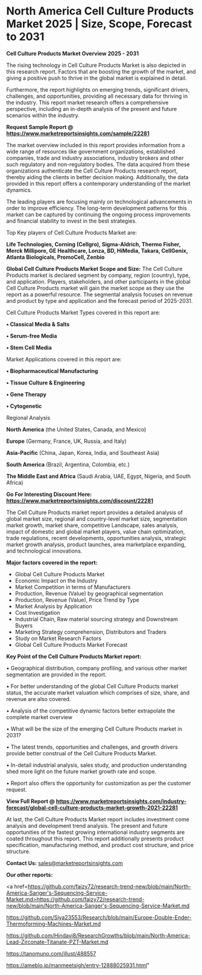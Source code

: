 # North America Cell Culture Products Market 2025 | Size, Scope, Forecast to 2031

<Strong> Cell Culture Products Market Overview 2025 - 2031</strong>

The rising technology in Cell Culture Products Market is also depicted in this research report. Factors that are boosting the growth of the market, and giving a positive push to thrive in the global market is explained in detail.

Furthermore, the report highlights on emerging trends, significant drivers, challenges, and opportunities, providing all necessary data for thriving in the industry. This report market research offers a comprehensive perspective, including an in-depth analysis of the present and future scenarios within the industry.

<strong>Request Sample Report @ <a href=https://www.marketreportsinsights.com/sample/22281>https://www.marketreportsinsights.com/sample/22281</a></strong>

The market overview included in this report provides information from a wide range of resources like government organizations, established companies, trade and industry associations, industry brokers and other such regulatory and non-regulatory bodies. The data acquired from these organizations authenticate the Cell Culture Products research report, thereby aiding the clients in better decision making. Additionally, the data provided in this report offers a contemporary understanding of the market dynamics.

The leading players are focusing mainly on technological advancements in order to improve efficiency. The long-term development patterns for this market can be captured by continuing the ongoing process improvements and financial stability to invest in the best strategies.

Top Key players of Cell Culture Products Market are:

<strong>Life Technologies, Corning (Cellgro), Sigma-Aldrich, Thermo Fisher, Merck Millipore, GE Healthcare, Lonza, BD, HiMedia, Takara, CellGenix, Atlanta Biologicals, PromoCell, Zenbio</strong>

<strong><b>Global Cell Culture Products Market Scope and Size:</b></strong>
The Cell Culture Products market is declared segment by company, region (country), type, and application. Players, stakeholders, and other participants in the global Cell Culture Products market will gain the market scope as they use the report as a powerful resource. The segmental analysis focuses on revenue and product by type and application and the forecast period of 2025-2031.

Cell Culture Products Market Types covered in this report are:

<strong>• Classical Media & Salts

• Serum-free Media

• Stem Cell Media</strong>

Market Applications covered in this report are:

<strong>• Biopharmaceutical Manufacturing

• Tissue Culture & Engineering

• Gene Therapy

• Cytogenetic</strong> 

Regional Analysis

<strong>North America</strong> (the United States, Canada, and Mexico)

<strong>Europe</strong> (Germany, France, UK, Russia, and Italy)

<strong>Asia-Pacific</strong> (China, Japan, Korea, India, and Southeast Asia)

<strong>South America</strong> (Brazil, Argentina, Colombia, etc.)

<strong>The Middle East and Africa</strong> (Saudi Arabia, UAE, Egypt, Nigeria, and South Africa)

<strong>Go For Interesting Discount Here: <a href=https://www.marketreportsinsights.com/discount/22281>https://www.marketreportsinsights.com/discount/22281</a></strong>

The Cell Culture Products market report provides a detailed analysis of global market size, regional and country-level market size, segmentation market growth, market share, competitive Landscape, sales analysis, impact of domestic and global market players, value chain optimization, trade regulations, recent developments, opportunities analysis, strategic market growth analysis, product launches, area marketplace expanding, and technological innovations.

<strong><b>Major factors covered in the report:</b></strong>
<ul>
  <li>Global Cell Culture Products Market </li>
  <li>Economic Impact on the Industry</li>
  <li>Market Competition in terms of Manufacturers</li>
  <li>Production, Revenue (Value) by geographical segmentation</li>
  <li>Production, Revenue (Value), Price Trend by Type</li>
  <li>Market Analysis by Application</li>
  <li>Cost Investigation</li>
  <li>Industrial Chain, Raw material sourcing strategy and Downstream Buyers</li>
  <li>Marketing Strategy comprehension, Distributors and Traders</li>
  <li>Study on Market Research Factors</li>
  <li>Global Cell Culture Products Market Forecast</li>
</ul>

<strong><b>Key Point of the Cell Culture Products Market report:</b></strong>

• Geographical distribution, company profiling, and various other market segmentation are provided in the report.

• For better understanding of the global Cell Culture Products market status, the accurate market valuation which comprises of size, share, and revenue are also covered.

• Analysis of the competitive dynamic factors better extrapolate the complete market overview

• What will be the size of the emerging Cell Culture Products market in 2031?

• The latest trends, opportunities and challenges, and growth drivers provide better construal of the Cell Culture Products Market.

• In-detail industrial analysis, sales study, and production understanding shed more light on the future market growth rate and scope.

• Report also offers the opportunity for customization as per the customer request.

<strong><b>View Full Report @ <a href=https://www.marketreportsinsights.com/industry-forecast/global-cell-culture-products-market-growth-2021-22281>https://www.marketreportsinsights.com/industry-forecast/global-cell-culture-products-market-growth-2021-22281</a></b></strong>


At last, the Cell Culture Products Market report includes investment come analysis and development trend analysis. The present and future opportunities of the fastest growing international industry segments are coated throughout this report. This report additionally presents product specification, manufacturing method, and product cost structure, and price structure.

<strong>Contact Us:</strong>
sales@marketreportsinsights.com

<strong>Our other reports:</strong>

<a href=https://github.com/faizy72/research-trend-new/blob/main/North-America-Sanger's-Sequencing-Service-Market.md>https://github.com/faizy72/research-trend-new/blob/main/North-America-Sanger's-Sequencing-Service-Market.md</a>

<a href=https://github.com/Siya23553/Research/blob/main/Europe-Double-Ender-Thermoforming-Machines-Market.md>https://github.com/Siya23553/Research/blob/main/Europe-Double-Ender-Thermoforming-Machines-Market.md</a>

<a href=https://github.com/Hindavi8/ResearchGrowths/blob/main/North-America-Lead-Zirconate-Titanate-PZT-Market.md>https://github.com/Hindavi8/ResearchGrowths/blob/main/North-America-Lead-Zirconate-Titanate-PZT-Market.md</a>

<a href=https://tanomuno.com/illust/488557>https://tanomuno.com/illust/488557</a>

<a href=https://ameblo.jp/manmeetsigh/entry-12888025931.html>https://ameblo.jp/manmeetsigh/entry-12888025931.html</a>"
